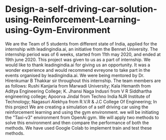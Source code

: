 # Design-a-self-driving-car-solution-using-Reinforcement-Learning-using-Gym-Environment
We are the Team of 5 students from different state of India, applied for the internship with leadingindia.ai, an initiative from the Bennet University.
The internship period was of 6 weeks, started from 11th may 2020, and ended at 19th june 2020.
This project was given to us as a part of internship. We would like to thank leadingindia.ai for giving us an opportunity. 
It was a wonder experience and would recommend evreyone to take part in the events organised by leadingindia.ai.
We were being mentored by Dr. Hirenkumar B Thakkar sir throughout this internship.
The team members are as follows: 
Rushi Kanjaria from Marwadi University; 
Kala Hemanth from Aditya Engineering College; 
K. Jhansi Naga Indusri from V R Siddhartha engineering college; 
Apoorva Jindal from Techno India NJR Institute of Technology; 
Nagasuri Alekhya from R.V.R & J.C College Of Engineering; 
 In this project We are creating a simulation of a self driving car using the reinforcement learning and using the gym environment. we will be initiating the "Taxi-v3" environment from OpenAi gym. We will apply two methods to solve this environment and then compare the performance of both the methods. We have used Google Colab to implement train and test these methods.
